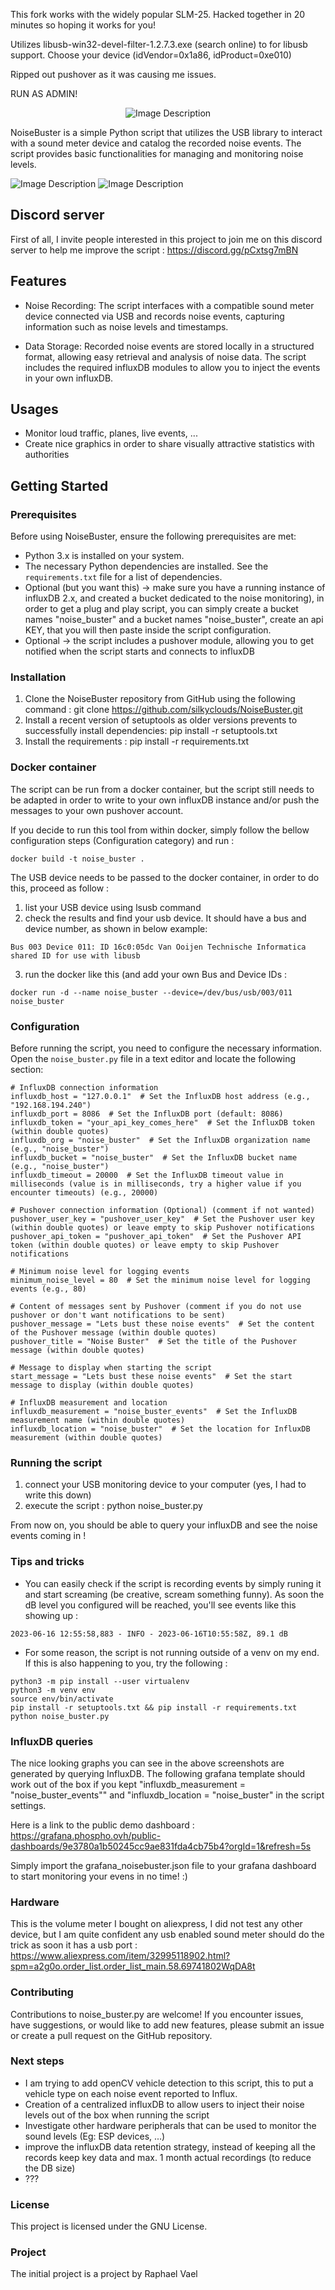 This fork works with the widely popular SLM-25.
Hacked together in 20 minutes so hoping it works for you!

Utilizes libusb-win32-devel-filter-1.2.7.3.exe (search online) to for libusb support.
Choose your device (idVendor=0x1a86, idProduct=0xe010)

Ripped out pushover as it was causing me issues.

RUN AS ADMIN!


<p align="center">
  <img src="noisebuster.png" alt="Image Description">
</p>

NoiseBuster is a simple Python script that utilizes the USB library to interact with a sound meter device and catalog the recorded noise events. The script provides basic functionalities for managing and monitoring noise levels.

![Image Description](grafana_noisebuster_events1.png)
![Image Description](grafana_noisebuster_events2.png)

## Discord server

First of all, I invite people interested in this project to join me on this discord server to help me improve the script : https://discord.gg/pCxtsg7mBN

## Features

- Noise Recording: The script interfaces with a compatible sound meter device connected via USB and records noise events, capturing information such as noise levels and timestamps.

- Data Storage: Recorded noise events are stored locally in a structured format, allowing easy retrieval and analysis of noise data. The script includes the required influxDB modules to allow you to inject the events in your own influxDB. 

## Usages

- Monitor loud traffic, planes, live events, ...
- Create nice graphics in order to share visually attractive statistics with authorities

## Getting Started

### Prerequisites

Before using NoiseBuster, ensure the following prerequisites are met:

- Python 3.x is installed on your system.
- The necessary Python dependencies are installed. See the `requirements.txt` file for a list of dependencies.
- Optional (but you want this) -> make sure you have a running instance of influxDB 2.x, and created a bucket dedicated to the noise monitoring), in order to get a plug and play script, you can simply create a bucket names "noise_buster" and a bucket names "noise_buster", create an api KEY, that you will then paste inside the script configuration. 
- Optional -> the script includes a pushover module, allowing you to get notified when the script starts and connects to influxDB

### Installation

1. Clone the NoiseBuster repository from GitHub using the following command : git clone https://github.com/silkyclouds/NoiseBuster.git
2. Install a recent version of setuptools as older versions prevents to successfully install dependencies: pip install -r setuptools.txt
3. Install the requirements : pip install -r requirements.txt

### Docker container

The script can be run from a docker container, but the script still needs to be adapted in order to write to your own influxDB instance and/or push the messages to your own pushover account. 

If you decide to run this tool from within docker, simply follow the bellow configuration steps (Configuration category) and run : 

````
docker build -t noise_buster . 
````

The USB device needs to be passed to the docker container, in order to do this, proceed as follow : 

1. list your USB device using lsusb command
2. check the results and find your usb device. It should have a bus and device number, as shown in below example: 
````
Bus 003 Device 011: ID 16c0:05dc Van Ooijen Technische Informatica shared ID for use with libusb
````
3. run the docker like this (and add your own Bus and Device IDs :
````
docker run -d --name noise_buster --device=/dev/bus/usb/003/011 noise_buster
````

### Configuration

Before running the script, you need to configure the necessary information. Open the `noise_buster.py` file in a text editor and locate the following section:

```
# InfluxDB connection information
influxdb_host = "127.0.0.1"  # Set the InfluxDB host address (e.g., "192.168.194.240")
influxdb_port = 8086  # Set the InfluxDB port (default: 8086)
influxdb_token = "your_api_key_comes_here"  # Set the InfluxDB token (within double quotes)
influxdb_org = "noise_buster"  # Set the InfluxDB organization name (e.g., "noise_buster")
influxdb_bucket = "noise_buster"  # Set the InfluxDB bucket name (e.g., "noise_buster")
influxdb_timeout = 20000  # Set the InfluxDB timeout value in milliseconds (value is in milliseconds, try a higher value if you encounter timeouts) (e.g., 20000)

# Pushover connection information (Optional) (comment if not wanted)
pushover_user_key = "pushover_user_key"  # Set the Pushover user key (within double quotes) or leave empty to skip Pushover notifications
pushover_api_token = "pushover_api_token"  # Set the Pushover API token (within double quotes) or leave empty to skip Pushover notifications

# Minimum noise level for logging events
minimum_noise_level = 80  # Set the minimum noise level for logging events (e.g., 80)

# Content of messages sent by Pushover (comment if you do not use pushover or don't want notifications to be sent)
pushover_message = "Lets bust these noise events"  # Set the content of the Pushover message (within double quotes)
pushover_title = "Noise Buster"  # Set the title of the Pushover message (within double quotes)

# Message to display when starting the script
start_message = "Lets bust these noise events"  # Set the start message to display (within double quotes)

# InfluxDB measurement and location
influxdb_measurement = "noise_buster_events"  # Set the InfluxDB measurement name (within double quotes)
influxdb_location = "noise_buster"  # Set the location for InfluxDB measurement (within double quotes)
````

### Running the script
1. connect your USB monitoring device to your computer (yes, I had to write this down)
2. execute the script : python noise_buster.py

From now on, you should be able to query your influxDB and see the noise events coming in ! 

### Tips and tricks
- You can easily check if the script is recording events by simply runing it and start screaming (be creative, scream something funny). As soon the dB level you configured will be reached, you'll see events like this showing up : 
````
2023-06-16 12:55:58,883 - INFO - 2023-06-16T10:55:58Z, 89.1 dB
````

- For some reason, the script is not running outside of a venv on my end. If this is also happening to you, try the following : 
```
python3 -m pip install --user virtualenv
python3 -m venv env
source env/bin/activate
pip install -r setuptools.txt && pip install -r requirements.txt
python noise_buster.py
````
### InfluxDB queries

The nice looking graphs you can see in the above screenshots are generated by querying InfluxDB. The following grafana template should work out of the box if you kept "influxdb_measurement = "noise_buster_events"" and "influxdb_location = "noise_buster" in the script settings.

Here is a link to the public demo dashboard : https://grafana.phospho.ovh/public-dashboards/9e3780a1b50245cc9ae831fda4cb75b4?orgId=1&refresh=5s

Simply import the grafana_noisebuster.json file to your grafana dashboard to start monitoring your evens in no time! :) 

### Hardware

This is the volume meter I bought on aliexpress, I did not test any other device, but I am quite confident any usb enabled sound meter should do the trick as soon it has a usb port : 
https://www.aliexpress.com/item/32995118902.html?spm=a2g0o.order_list.order_list_main.58.69741802WqDA8t

### Contributing
Contributions to noise_buster.py are welcome! If you encounter issues, have suggestions, or would like to add new features, please submit an issue or create a pull request on the GitHub repository.

### Next steps
- I am trying to add openCV vehicle detection to this script, this to put a vehicle type on each noise event reported to Influx. 
- Creation of a centralized influxDB to allow users to inject their noise levels out of the box when running the script
- Investigate other hardware peripherals that can be used to monitor the sound levels (Eg: ESP devices, ...)
- improve the influxDB data retention strategy, instead of keeping all the records keep key data and max. 1 month actual recordings (to reduce the DB size)
- ???

### License
This project is licensed under the GNU License. 

### Project
The initial project is a project by Raphael Vael





